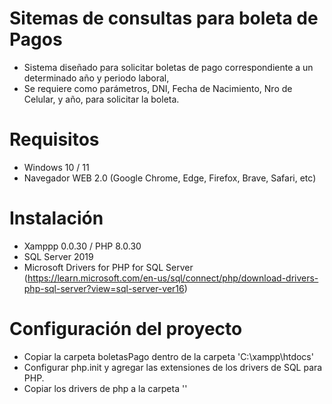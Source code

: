 # Sitemas de consultas para boleta de Pagos
* Sistema diseñado para solicitar boletas de pago correspondiente a un determinado año y periodo laboral,
* Se requiere como parámetros, DNI, Fecha de Nacimiento, Nro de Celular, y año, para solicitar la boleta.

# Requisitos
* Windows 10 / 11
* Navegador WEB 2.0 (Google Chrome, Edge, Firefox, Brave, Safari, etc)

# Instalación
* Xamppp 0.0.30 / PHP 8.0.30
* SQL Server 2019
* Microsoft Drivers for PHP for SQL Server (https://learn.microsoft.com/en-us/sql/connect/php/download-drivers-php-sql-server?view=sql-server-ver16)

# Configuración del proyecto
* Copiar la carpeta boletasPago dentro de la carpeta 'C:\xampp\htdocs'
* Configurar php.init y agregar las extensiones de los drivers de SQL para PHP.
* Copiar los drivers de php a la carpeta ''